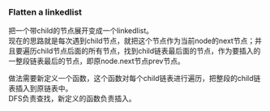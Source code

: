 ### Flatten a linkedlist
把一个带child的节点展开变成一个linkedlist。  
现在的思路就是每次遇到child节点，就把这个节点作为当前node的next节点；并且要遍历child节点后面的所有节点，找到child链表最后面的节点，作为要插入的一整段链表最后的节点，即原node.next节点prev节点。

做法需要新定义一个函数，这个函数对每个child链表进行遍历，把整段的child链表插入到原链表中。  
DFS负责查找，新定义的函数负责插入。

